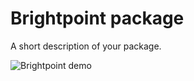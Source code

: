 # Brightpoint package

A short description of your package.

![Brightpoint demo](https://raw.github.com/Cwright017/Brightpoint/master/images/demo.gif)
